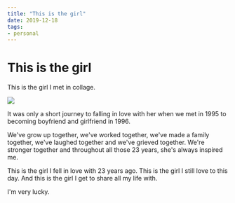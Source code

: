 ```yaml
---
title: "This is the girl"
date: 2019-12-18
tags:
- personal
---
```


# This is the girl

This is the girl I met in collage.

<!--more-->

![](/images/the-girl.jpg)

It was only a short journey to falling in love with her when we met in 1995 to becoming boyfriend and girlfriend in 1996.

We've grow up together, we've worked together, we've made a family together, we've laughed together and we've grieved together. We're stronger together and throughout all those 23 years, she's always inspired me.

This is the girl I fell in love with 23 years ago. This is the girl I still love to this day. And this is the girl I get to share all my life with.

I'm very lucky.

